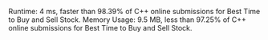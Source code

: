 Runtime: 4 ms, faster than 98.39% of C++ online submissions for Best Time to Buy and Sell Stock.
Memory Usage: 9.5 MB, less than 97.25% of C++ online submissions for Best Time to Buy and Sell Stock.
